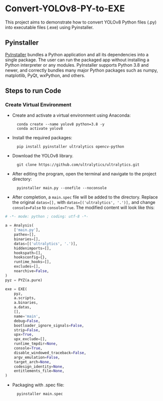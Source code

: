 # Convert-YOLOv8-PY-to-EXE
This project aims to demonstrate how to convert YOLOv8 Python files (.py) into executable files (.exe) using Pyinstaller.

## Pyinstaller
[PyInstaller](https://pyinstaller.org/en/stable/) bundles a Python application and all its dependencies into a single package. The user can run the packaged app without installing a Python interpreter or any modules. PyInstaller supports Python 3.8 and newer, and correctly bundles many major Python packages such as numpy, matplotlib, PyQt, wxPython, and others.

## Steps to run Code
### Create Virtual Environment
* Create and activate a virtual environment using Anaconda:

        conda create --name yolov8 python=3.8 -y
        conda activate yolov8

* Install the required packages:

        pip install pyinstaller ultralytics opencv-python

* Download the YOLOv8 library.

        git clone https://github.com/ultralytics/ultralytics.git

* After editing the program, open the terminal and navigate to the project directory:
        
        pyinstaller main.py --onefile --noconsole

*  After completion, a `main.spec` file will be added to the directory. Replace the original `datas=[],` with `datas=[('ultralytics', '.')],` and change `console=False` to `console=True`. The modified content will look like this:

```python
# -*- mode: python ; coding: utf-8 -*-

a = Analysis(
    ['main.py'],
    pathex=[],
    binaries=[],
    datas=[('ultralytics', '.')],
    hiddenimports=[],
    hookspath=[],
    hooksconfig={},
    runtime_hooks=[],
    excludes=[],
    noarchive=False,
)
pyz = PYZ(a.pure)

exe = EXE(
    pyz,
    a.scripts,
    a.binaries,
    a.datas,
    [],
    name='main',
    debug=False,
    bootloader_ignore_signals=False,
    strip=False,
    upx=True,
    upx_exclude=[],
    runtime_tmpdir=None,
    console=True,
    disable_windowed_traceback=False,
    argv_emulation=False,
    target_arch=None,
    codesign_identity=None,
    entitlements_file=None,
)
```

* Packaging with .spec file:

        pyinstaller main.spec
